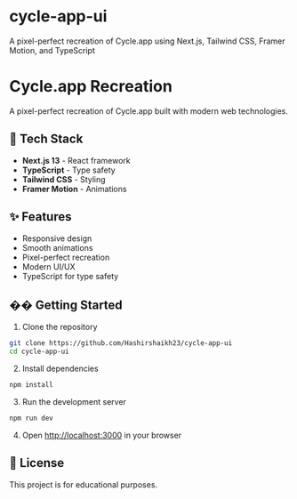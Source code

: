 # cycle-app-ui
A pixel-perfect recreation of Cycle.app using Next.js, Tailwind CSS, Framer Motion, and TypeScript

# Cycle.app Recreation

A pixel-perfect recreation of Cycle.app built with modern web technologies.

## 🚀 Tech Stack

- **Next.js 13** - React framework
- **TypeScript** - Type safety
- **Tailwind CSS** - Styling
- **Framer Motion** - Animations

## ✨ Features

- Responsive design
- Smooth animations
- Pixel-perfect recreation
- Modern UI/UX
- TypeScript for type safety

## ��️ Getting Started

1. Clone the repository
```bash
git clone https://github.com/Hashirshaikh23/cycle-app-ui
cd cycle-app-ui
```

2. Install dependencies
```bash
npm install
```

3. Run the development server
```bash
npm run dev
```

4. Open [http://localhost:3000](http://localhost:3000) in your browser


## 📄 License

This project is for educational purposes.
